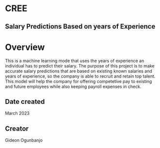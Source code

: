 # CREE
## Salary Predictions Based on years of Experience
# Overview
This is a machine learning mode that uses the years of experience an individual has to predict their salary. The purpose of this project is to make accurate salary predictions that are based on existing known salaries and years of experience, so the company is able to recruit and retain top talent. This model will help the company for offering competetive pay to existing and future employees while also keeping payroll expenses in check.

## Date created
March 2023
## Creator
Gideon Ogunbanjo